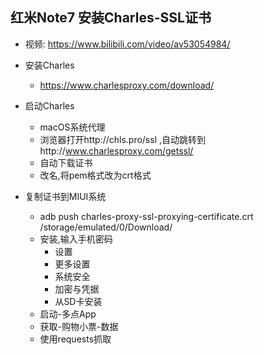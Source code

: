 ## 红米Note7 安装Charles-SSL证书

- 视频: https://www.bilibili.com/video/av53054984/

- 安装Charles
	- https://www.charlesproxy.com/download/
- 启动Charles
	- macOS系统代理
	- 浏览器打开http://chls.pro/ssl ,自动跳转到http://www.charlesproxy.com/getssl/
	- 自动下载证书
	- 改名,将pem格式改为crt格式
- 复制证书到MIUI系统
	- adb push charles-proxy-ssl-proxying-certificate.crt /storage/emulated/0/Download/
	- 安装,输入手机密码
		- 设置
		- 更多设置
		- 系统安全
		- 加密与凭据
		- 从SD卡安装
	- 启动-多点App
	- 获取-购物小票-数据
	- 使用requests抓取